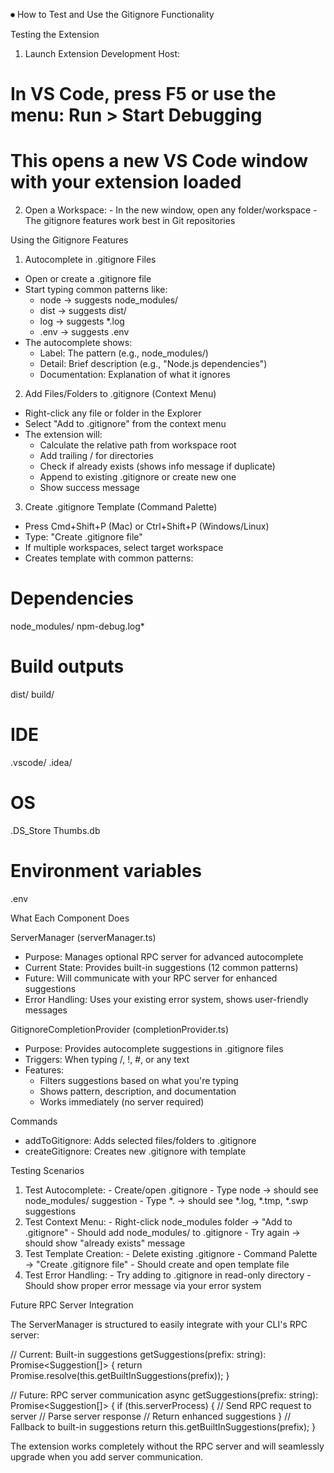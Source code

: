 ⏺ How to Test and Use the Gitignore Functionality

  Testing the Extension

  1. Launch Extension Development Host:
  # In VS Code, press F5 or use the menu: Run > Start Debugging
  # This opens a new VS Code window with your extension loaded
  2. Open a Workspace:
    - In the new window, open any folder/workspace
    - The gitignore features work best in Git repositories

  Using the Gitignore Features

  1. Autocomplete in .gitignore Files

  - Open or create a .gitignore file
  - Start typing common patterns like:
    - node → suggests node_modules/
    - dist → suggests dist/
    - log → suggests *.log
    - .env → suggests .env
  - The autocomplete shows:
    - Label: The pattern (e.g., node_modules/)
    - Detail: Brief description (e.g., "Node.js dependencies")
    - Documentation: Explanation of what it ignores

  2. Add Files/Folders to .gitignore (Context Menu)

  - Right-click any file or folder in the Explorer
  - Select "Add to .gitignore" from the context menu
  - The extension will:
    - Calculate the relative path from workspace root
    - Add trailing / for directories
    - Check if already exists (shows info message if duplicate)
    - Append to existing .gitignore or create new one
    - Show success message

  3. Create .gitignore Template (Command Palette)

  - Press Cmd+Shift+P (Mac) or Ctrl+Shift+P (Windows/Linux)
  - Type: "Create .gitignore file"
  - If multiple workspaces, select target workspace
  - Creates template with common patterns:
  # Dependencies
  node_modules/
  npm-debug.log*

  # Build outputs
  dist/
  build/

  # IDE
  .vscode/
  .idea/

  # OS
  .DS_Store
  Thumbs.db

  # Environment variables
  .env

  What Each Component Does

  ServerManager (serverManager.ts)

  - Purpose: Manages optional RPC server for advanced autocomplete
  - Current State: Provides built-in suggestions (12 common patterns)
  - Future: Will communicate with your RPC server for enhanced suggestions
  - Error Handling: Uses your existing error system, shows user-friendly messages

  GitignoreCompletionProvider (completionProvider.ts)

  - Purpose: Provides autocomplete suggestions in .gitignore files
  - Triggers: When typing /, !, #, or any text
  - Features:
    - Filters suggestions based on what you're typing
    - Shows pattern, description, and documentation
    - Works immediately (no server required)

  Commands

  - addToGitignore: Adds selected files/folders to .gitignore
  - createGitignore: Creates new .gitignore with template

  Testing Scenarios

  1. Test Autocomplete:
    - Create/open .gitignore
    - Type node → should see node_modules/ suggestion
    - Type *. → should see *.log, *.tmp, *.swp suggestions
  2. Test Context Menu:
    - Right-click node_modules folder → "Add to .gitignore"
    - Should add node_modules/ to .gitignore
    - Try again → should show "already exists" message
  3. Test Template Creation:
    - Delete existing .gitignore
    - Command Palette → "Create .gitignore file"
    - Should create and open template file
  4. Test Error Handling:
    - Try adding to .gitignore in read-only directory
    - Should show proper error message via your error system

  Future RPC Server Integration

  The ServerManager is structured to easily integrate with your CLI's RPC server:

  // Current: Built-in suggestions
  getSuggestions(prefix: string): Promise<Suggestion[]> {
    return Promise.resolve(this.getBuiltInSuggestions(prefix));
  }

  // Future: RPC server communication
  async getSuggestions(prefix: string): Promise<Suggestion[]> {
    if (this.serverProcess) {
      // Send RPC request to server
      // Parse server response
      // Return enhanced suggestions
    }
    // Fallback to built-in suggestions
    return this.getBuiltInSuggestions(prefix);
  }

  The extension works completely without the RPC server and will seamlessly upgrade
  when you add server communication.
